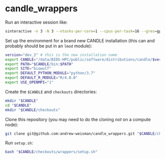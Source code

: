 # candle_wrappers

Run an interactive session like:

```bash
sinteractive -n 3 -N 3 --ntasks-per-core=1 --cpus-per-task=16 --gres=gpu:k20x:1,lscratch:400 --mem=60G --no-gres-shell
```

Set up the environment for a brand new CANDLE installation (this can and probably should be put in an `lmod` module):

```bash
version="dev_2" # this is the new installation name
export CANDLE="/data/BIDS-HPC/public/software/distributions/candle/$version"
export PATH="$CANDLE/bin:$PATH"
export SITE="biowulf"
export DEFAULT_PYTHON_MODULE="python/3.7"
export DEFAULT_R_MODULE="R/4.0.0"
export USE_OPENMPI="1"
```

Create the `$CANDLE` and `checkouts` directories:

```bash
mkdir "$CANDLE"
cd "$CANDLE"
mkdir "$CANDLE/checkouts"
```

Clone this repository (you may need to do the cloning *not* on a compute node):

```bash
git clone git@github.com:andrew-weisman/candle_wrappers.git "$CANDLE/checkouts/wrappers"
```

Run `setup.sh`:

```bash
bash "$CANDLE/checkouts/wrappers/setup.sh"
```
